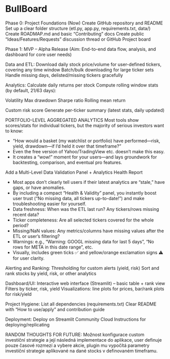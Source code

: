 # BullBoard

Phase 0: Project Foundations (Now)
 Create GitHub repository and README
 Set up a clear folder structure (etl.py, app.py, requirements.txt, data/)
 Create ROADMAP.md and basic “Contributing” docs
 Create public “Ideas/Features/Requests” discussion thread or GitHub Project board
 
Phase 1: MVP – Alpha Release
(Aim: End-to-end data flow, analysis, and dashboard for core user needs)

Data and ETL:
 Download daily stock price/volume for user-defined tickers, covering any time window
 Batch/bulk downloading for large ticker sets
 Handle missing days, delisted/missing tickers gracefully

Analytics:
 Calculate daily returns per stock
 Compute rolling window stats (by default, 21/63 days):

Volatility
Max drawdown
Sharpe ratio
Rolling mean return

Custom risk score
 Generate per-ticker summary (latest stats, daily updated)

 PORTFOLIO-LEVEL AGGREGATED ANALYTICS
Most tools show scores/stats for individual tickers, but the majority of serious investors want to know:
- “How would a basket (my watchlist or portfolio) have performed—risk, yield, drawdown—if I’d held it over that timeframe?”
- Even the free version of Yahoo/TradingView etc. doesn’t make this easy.
- It creates a “wow!” moment for your users—and lays groundwork for backtesting, comparison, and eventual pro features.

Add a Multi-Level Data Validation Panel + Analytics Health Report
- Most apps don’t clearly tell users if their latest analytics are “stale,” have gaps, or have anomalies.
- By including a compact “Health & Validity” panel, you instantly boost user trust (“No missing data, all tickers up-to-date!”) and make troubleshooting easier for yourself.
- Data freshness: When was the ETL last run? Any tickers/rows missing recent data?
- Ticker completeness: Are all selected tickers covered for the whole period?
- Missing/NaN values: Any metrics/columns have missing values after the ETL or user’s filtering?
- Warnings: e.g., “Warning: GOOGL missing data for last 5 days”, “No rows for META in this date range”, etc.
- Visually, includes green ticks ✅ and yellow/orange exclamation signs ⚠️ for user clarity.

Alerting and Ranking:
 Thresholding for custom alerts (yield, risk)
 Sort and rank stocks by yield, risk, or other analytics

Dashboard/UI:
 Interactive web interface (Streamlit) – basic table + rank view
 Filters by ticker, risk, yield
 Visualizations: line plots for prices, bar/rank plots for risk/yield

Project Hygiene:
 List all dependencies (requirements.txt)
 Clear README with “How to use/apply” and contribution guide

Deployment:
 Deploy on Streamlit Community Cloud
 Instructions for deploying/replicating

RANDOM THOUGHTS FOR FUTURE:
Možnost konfigurace custom investiční strategie a její následná implementace do aplikace, user definuje pouze časové rozmezí a vybere akcie, plugin mu vypočítá parametry investiční strategie aplikované na dané stocks v definovaném timeframu.
